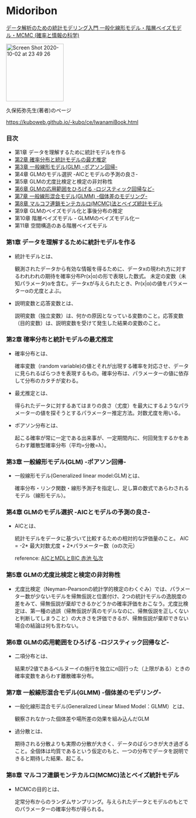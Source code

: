 # Midoribon

<a target="_blank" href="https://www.amazon.co.jp/gp/product/400006973X/ref=as_li_tl?ie=UTF8&camp=247&creative=1211&creativeASIN=400006973X&linkCode=as2&tag=reaesjapan05-22&linkId=193d5bb35db89dc42f382607f2b59a4c">データ解析のための統計モデリング入門 一般化線形モデル・階層ベイズモデル・MCMC (確率と情報の科学)</a><img src="//ir-jp.amazon-adsystem.com/e/ir?t=reaesjapan05-22&l=am2&o=9&a=400006973X" width="1" height="1" border="0" alt="" style="border:none !important; margin:0px !important;" />

<img width="157" alt="Screen Shot 2020-10-02 at 23 49 26" src="https://user-images.githubusercontent.com/50528980/94983619-298f4880-050a-11eb-8359-4144bed5b4cd.png">

久保拓弥先生(著者)のページ

https://kuboweb.github.io/-kubo/ce/IwanamiBook.html

### 目次
- 第1章   データを理解するために統計モデルを作る
- [第2章   確率分布と統計モデルの最尤推定](/chap2.ipynb)
- [第3章   一般線形モデル(GLM) -ポアソン回帰-](/chap3.ipynb)
- 第4章   GLMのモデル選択 -AICとモデルの予測の良さ-
- 第5章   GLMの尤度比検定と検定の非対称性
- [第6章   GLMの応用範囲をひろげる  -ロジスティック回帰など-](/chap6.ipynb)
- [第7章   一般線形混合モデル(GLMM) -個体差のモデリング-](/chap7.ipynb)
- [第8章   マルコフ連鎖モンテカルロ(MCMC)法とベイズ統計モデル](/chap8.ipynb)
- 第9章   GLMのベイズモデル化と事後分布の推定
- 第10章  階層ベイズモデル - GLMMのベイズモデル化ー
- 第11章  空間構造のある階層ベイズモデル

### 第1章 データを理解するために統計モデルを作る

- 統計モデルとは、

  観測されたデータから有効な情報を得るために、データxの現われ方に対するわれわれの期待を確率分布Pr(x|α)の形で表現した数式。
  未定の変数（未知パラメータ)αを含む。データxが与えられたとき、Pr(x|α)の値をパラメーターαの尤度とよぶ。
 
- 説明変数と応答変数とは、
  
  説明変数（独立変数）は、何かの原因となっている変数のこと。応答変数（目的変数）は、説明変数を受けて発生した結果の変数のこと。

### 第2章 確率分布と統計モデルの最尤推定

- 確率分布とは、

  確率変数（random variable)の値とそれが出現する確率を対応させ、データに見られるばらつきを表現するもの。確率分布は、パラメーターの値に依存して分布のカタチが変わる。

- 最尤推定とは、

  得られたデータに対するあてはまりの良さ（尤度）を最大にするようなパラメーターの値を探そうとするパラメーター推定方法。対数尤度を用いる。

- ポアソン分布とは、
  
  起こる確率が常に一定である出来事が、一定期間内に、何回発生するかをあらわす離散型確率分布（平均=分散=λ）。

### 第3章   一般線形モデル(GLM) -ポアソン回帰-

- 一般線形モデル(Generalized linear model:GLM)とは、

  確率分布・リンク関数・線形予測子を指定し、足し算の数式であらわされるモデル（線形モデル）。
  
### 第4章 GLMのモデル選択 -AICとモデルの予測の良さ-

- AICとは、
  
  統計モデルをデータに基づいて比較するための相対的な評価量のこと。
  AIC = -2* 最大対数尤度 + 2*パラメーター数（αの次元）
  
  reference: [AICとMDLとBIC 赤池 弘次](https://www.orsj.or.jp/~archive/pdf/bul/Vol.41_07_375.pdf)
  
### 第5章 GLMの尤度比検定と検定の非対称性
- 尤度比検定（Neyman-Pearsonの統計学的検定のわくぐみ）では、パラメーター数が少ないモデルを帰無仮説と位置付け、2つの統計モデルの逸脱度の差をみて、帰無仮説が棄却できるかどうかの確率評価をおこなう。尤度比検定は、第一種の過誤（帰無仮説が真のモデルなのに、帰無仮説を正しくないと判断してしまうこと）の大きさを評価できるが、帰無仮説が棄却できない場合の結論は何も言わない。
  
### 第6章 GLMの応用範囲をひろげる -ロジスティック回帰など-
- 二項分布とは、

  結果が2値であるベルヌーイの施行を独立にn回行った（上限がある）ときの確率変数をあらわす離散確率分布。

### 第7章 一般線形混合モデル(GLMM) -個体差のモデリング-
- 一般化線形混合モデル(Generalized Linear Mixed Model：GLMM）とは、

  観察されなかった個体差や場所差の効果を組み込んだGLM

- 過分散とは、

  期待される分散よりも実際の分散が大きく、データのばらつきが大き過ぎること。全個体は均質であるという仮定のもと、一つの分布でデータを説明できると期待した結果、起こる。
  
### 第8章   マルコフ連鎖モンテカルロ(MCMC)法とベイズ統計モデル
- MCMCの目的とは、

  定常分布からのランダムサンプリング。与えられたデータとモデルのもとでのパラメーターの確率分布が得られる。

